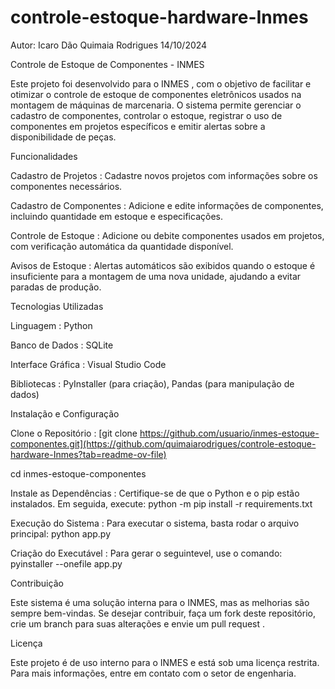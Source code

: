 # controle-estoque-hardware-Inmes

Autor: Icaro Dão Quimaia Rodrigues  14/10/2024

Controle de Estoque de Componentes - INMES

Este projeto foi desenvolvido para o INMES , com o objetivo de facilitar e otimizar o controle de estoque de componentes eletrônicos usados ​​na montagem de máquinas de marcenaria. O sistema permite gerenciar o cadastro de componentes, controlar o estoque, registrar o uso de componentes em projetos específicos e emitir alertas sobre a disponibilidade de peças.

Funcionalidades

Cadastro de Projetos : Cadastre novos projetos com informações sobre os componentes necessários.

Cadastro de Componentes : Adicione e edite informações de componentes, incluindo quantidade em estoque e especificações.

Controle de Estoque : Adicione ou debite componentes usados ​​em projetos, com verificação automática da quantidade disponível.

Avisos de Estoque : Alertas automáticos são exibidos quando o estoque é insuficiente para a montagem de uma nova unidade, ajudando a evitar paradas de produção.

Tecnologias Utilizadas

Linguagem : Python

Banco de Dados : SQLite

Interface Gráfica : Visual Studio Code

Bibliotecas : PyInstaller (para criação), Pandas (para manipulação de dados)

Instalação e Configuração

Clone o Repositório : 
[git clone https://github.com/usuario/inmes-estoque-componentes.git](https://github.com/quimaiarodrigues/controle-estoque-hardware-Inmes?tab=readme-ov-file)

cd inmes-estoque-componentes

Instale as Dependências : Certifique-se de que o Python e o pip estão instalados. Em seguida, execute:
python -m pip install -r requirements.txt

Execução do Sistema : Para executar o sistema, basta rodar o arquivo principal:
python app.py

Criação do Executável : Para gerar o seguintevel, use o comando:
pyinstaller --onefile app.py


Contribuição

Este sistema é uma solução interna para o INMES, mas as melhorias são sempre bem-vindas. Se desejar contribuir, faça um fork deste repositório, crie um branch para suas alterações e envie um pull request .

Licença

Este projeto é de uso interno para o INMES e está sob uma licença restrita. Para mais informações, entre em contato com o setor de engenharia.



